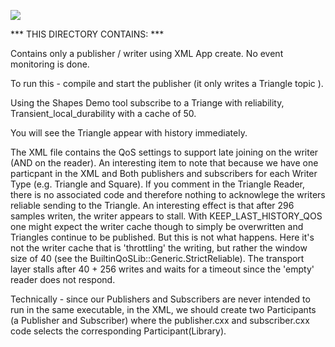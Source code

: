 ![](https://github.com/psmass/DDSexamples/blob/master/RtiAsOne.png)


*** THIS DIRECTORY CONTAINS: ***

Contains only a publisher / writer using XML App create. No event monitoring is done. 

To run this - compile and start the publisher (it only writes a Triangle topic ).

Using the Shapes Demo tool subscribe to a Triange with reliability, Transient_local_durability with a cache of 50.

You will see the Triangle appear with history immediately.

The XML file contains the QoS settings to support late joining on the writer (AND on the reader). An interesting item to note that because we have one particpant in the XML and Both publishers and subscribers for each Writer Type (e.g. Triangle and Square). If you comment in the Triangle Reader, there is no associated code and therefore nothing to acknowlege the writers reliable sending to the Triangle. An interesting effect is that after 296 samples writen, the writer appears to stall. With KEEP_LAST_HISTORY_QOS one might expect the writer cache though to simply be overwritten and Triangles continue to be published. But this is not what happens. Here it's not the writer cache that is 'throttling' the writing, but rather the window size of 40 (see the BuiltinQoSLib::Generic.StrictReliable). The transport layer stalls after 40 + 256 writes and waits for a timeout since the 'empty' reader does not respond.

Technically - since our Publishers and Subscribers are never intended to run in the same executable, in the XML, we should create two Participants (a Publisher and Subscriber) where the publisher.cxx and subscriber.cxx code selects the corresponding Participant(Library).
